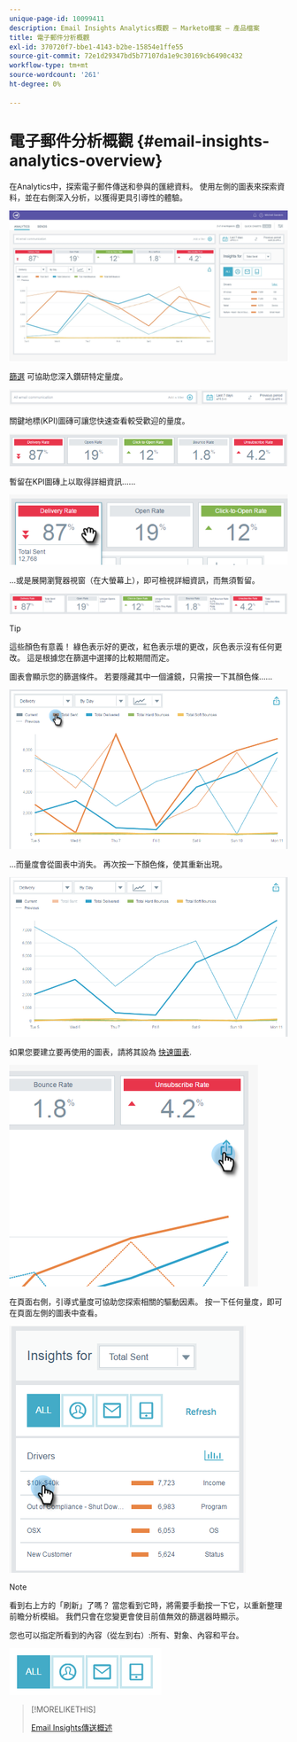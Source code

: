 ```yaml
---
unique-page-id: 10099411
description: Email Insights Analytics概觀 — Marketo檔案 — 產品檔案
title: 電子郵件分析概觀
exl-id: 370720f7-bbe1-4143-b2be-15854e1ffe55
source-git-commit: 72e1d29347bd5b77107da1e9c30169cb6490c432
workflow-type: tm+mt
source-wordcount: '261'
ht-degree: 0%

---
```


# 電子郵件分析概觀 {#email-insights-analytics-overview}

在Analytics中，探索電子郵件傳送和參與的匯總資料。 使用左側的圖表來探索資料，並在右側深入分析，以獲得更具引導性的體驗。

![](assets/emailanalytics-1.jpg)

[篩選](/help/marketo/product-docs/reporting/email-insights/filtering-in-email-insights.md) 可協助您深入鑽研特定量度。

![](assets/filter-field.png)

關鍵地標(KPI)圖磚可讓您快速查看較受歡迎的量度。

![](assets/kpi.png)

暫留在KPI圖磚上以取得詳細資訊……

![](assets/kpi-hover.png)

...或是展開瀏覽器視窗（在大螢幕上），即可檢視詳細資訊，而無須暫留。

![](assets/kpi-wide.png)

>[!TIP]
>
>這些顏色有意義！ 綠色表示好的更改，紅色表示壞的更改，灰色表示沒有任何更改。 這是根據您在篩選中選擇的比較期間而定。

圖表會顯示您的篩選條件。 若要隱藏其中一個濾鏡，只需按一下其顏色條……

![](assets/chart1.png)

...而量度會從圖表中消失。 再次按一下顏色條，使其重新出現。

![](assets/chart2.png)

如果您要建立要再使用的圖表，請將其設為 [快速圖表](/help/marketo/product-docs/reporting/email-insights/email-insights-quick-charts.md).

![](assets/quick-chart.png)

在頁面右側，引導式量度可協助您探索相關的驅動因素。 按一下任何量度，即可在頁面左側的圖表中查看。

![](assets/guided-metrics-ps.png)

>[!NOTE]
>
>看到右上方的「刷新」了嗎？ 當您看到它時，將需要手動按一下它，以重新整理前瞻分析模組。 我們只會在您變更會使目前值無效的篩選器時顯示。

您也可以指定所看到的內容（從左到右）:所有、對象、內容和平台。

![](assets/guided-bar.png)

>[!MORELIKETHIS]
>
>[Email Insights傳送概述](/help/marketo/product-docs/reporting/email-insights/email-insights-sends-overview.md)

